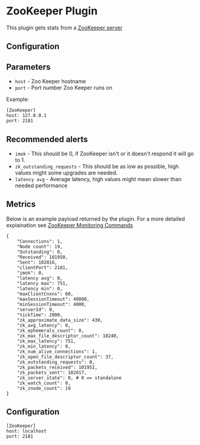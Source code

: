 ZooKeeper Plugin
===

This plugin gets stats from a [ZooKeeper server](http://zookeeper.apache.org/)

Configuration
---

Parameters
---
* `host` - Zoo Keeper hostname
* `port` - Port number Zoo Keeper runs on

Example:

```
[ZooKeeper]
host: 127.0.0.1
port: 2181
```

Recommended alerts
---

* `imok` - This should be 0, if ZooKeeper isn't or it doesn't respond it will go to 1.
* `zk_outstanding_requests` - This should be as low as possible, high values might some upgrades are needed.
* `latency avg` - Average latency, high values might mean slower than needed performance

Metrics
---
Below is an example payload returned by the plugin. For a more detailed explaination see
[ZooKeeper Monitoring Commands](https://zookeeper.apache.org/doc/r3.3.3/zookeeperAdmin.html#sc_zkCommands)

```
{
    "Connections": 1,
    "Node count": 19,
    "Outstanding": 0,
    "Received": 101950,
    "Sent": 102016,
    "clientPort": 2181,
    "imok": 0,
    "latency avg": 0,
    "latency max": 751,
    "latency min": 0,
    "maxClientCnxns": 60,
    "maxSessionTimeout": 40000,
    "minSessionTimeout": 4000,
    "serverId": 0,
    "tickTime": 2000,
    "zk_approximate_data_size": 430,
    "zk_avg_latency": 0,
    "zk_ephemerals_count": 0,
    "zk_max_file_descriptor_count": 10240,
    "zk_max_latency": 751,
    "zk_min_latency": 0,
    "zk_num_alive_connections": 1,
    "zk_open_file_descriptor_count": 37,
    "zk_outstanding_requests": 0,
    "zk_packets_received": 101951,
    "zk_packets_sent": 102017,
    "zk_server_state": 0, # 0 == standalone
    "zk_watch_count": 0,
    "zk_znode_count": 19
}
```

Configuration
---
```
[ZooKeeper]
host: localhost
port: 2181